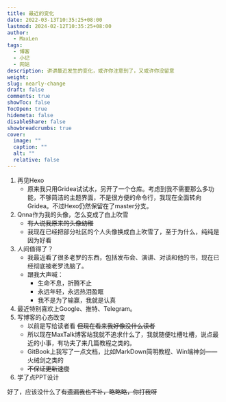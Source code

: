 ```yaml
---
title: 最近的变化
date: 2022-03-13T10:35:25+08:00
lastmod: 2024-02-12T10:35:25+08:00
author:
  - MaxLen
tags:
  - 博客
  - 小记
  - 网站
description: 讲讲最近发生的变化，或许你注意到了，又或许你没留意
weight: 
slug: nearly-change
draft: false
comments: true
showToc: false
TocOpen: true
hidemeta: false
disableShare: false
showbreadcrumbs: true
cover:
  image: ""
  caption: ""
  alt: ""
  relative: false
---
```


1. 再见Hexo
   - 原来我只用Gridea试试水，另开了一个仓库。考虑到我不需要那么多功能，不够简洁的主题界面，不是很方便的命令行，我现在全面转向Gridea。不过Hexo仍然保留在了master分支。
2. Qnna作为我的头像，怎么变成了白上吹雪
   - ~~有人说我原来的头像幼稚~~
   - 我现在已经把部分社区的个人头像换成白上吹雪了，至于为什么，纯纯是因为好看
3. 人间值得了？
   - 我最近看了很多老罗的东西，包括发布会、演讲、对谈和他的书，现在已经彻底被老罗洗脑了。
   - 跟我大声喊：
     - 生命不息，折腾不止
     - 永远年轻，永远热泪盈眶
     - 我不是为了输赢，我就是认真
4. 最近特别喜欢上Google、推特、Telegram。
5. 写博客的心态改变
   - 以前是写给读者看 ~~但现在看来我好像没什么读者~~
   - 所以现在MaxTalk博客站我就不追求什么了，我就随便吐槽吐槽，说点最近的小事，有功夫了来几篇教程之类的。
   - GitBook上我写了一点文档，比如MarkDown简明教程、Win端神剑——火绒剑之类的
   - ~~不保证更新速度~~
6. 学了点PPT设计

好了，应该没什么了~~有遗漏我也不补，略略略，你打我呀~~
